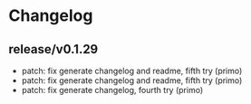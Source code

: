 # Changelog

## release/v0.1.29
* patch: fix generate changelog and readme, fifth try (primo)
* patch: fix generate changelog and readme, fifth try (primo)
* patch: fix generate changelog, fourth try (primo)
